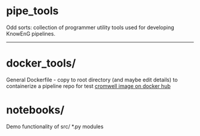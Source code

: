 # pipe_tools
Odd sorts: collection of programmer utility tools used for developing KnowEnG pipelines.

****
# docker_tools/
General Dockerfile - copy to root directory (and maybe edit details) to containerize a pipeline repo for test
[cromwell image on docker hub](https://cloud.docker.com/repository/docker/aka1spanky/ncsa)

# notebooks/
Demo functionality of src/  *.py modules
